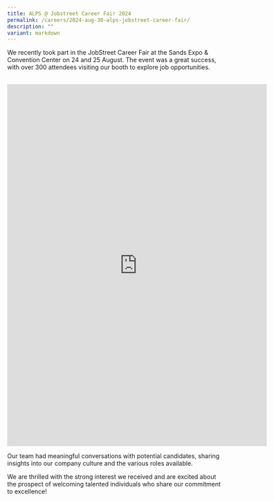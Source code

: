 ```yaml
---
title: ALPS @ Jobstreet Career Fair 2024
permalink: /careers/2024-aug-30-alps-jobstreet-career-fair/
description: ""
variant: markdown
---
```

We recently took part in the JobStreet Career Fair at the Sands Expo &amp; Convention Center on 24 and 25 August. The event was a great success, with over 300 attendees visiting our booth to explore job opportunities.

<br>
<iframe allowfullscreen="true" height="837" width="600" frameborder="0" src="https://docs.google.com/presentation/d/1NsnOKoTlIxPJyqpwyioF2pL6cPyYauwR576cfZRbqRY/embed?start=true&amp;loop=true&amp;delayms=3000"></iframe>

<br>

Our team had meaningful conversations with potential candidates, sharing insights into our company culture and the various roles available.

We are thrilled with the strong interest we received and are excited about the prospect of welcoming talented individuals who share our commitment to excellence!
